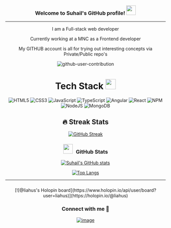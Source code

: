 <h3 align="center">
  Welcome to Suhail's GitHub profile!
  <img src="https://media.giphy.com/media/hvRJCLFzcasrR4ia7z/giphy.gif" width="30">
</h3>



---

<div align="center">
<p>I am a Full-stack web developer</p>
<p>Currently working at a MNC as a Frontend developer</p>
<p>My GITHUB account is all for trying out interesting concepts via Private/Public repo's</p>
</div>



<div align="center">

![github-user-contribution](https://user-images.githubusercontent.com/34391629/188001276-e28ab9d6-0401-4433-a74b-42e33580edbc.svg#gh-dark-mode-only)
   
 

# Tech Stack <img src = "https://media2.giphy.com/media/QssGEmpkyEOhBCb7e1/giphy.gif?cid=ecf05e47a0n3gi1bfqntqmob8g9aid1oyj2wr3ds3mg700bl&rid=giphy.gif" width = 32px> 
![HTML5](https://img.shields.io/badge/html5-%23E34F26.svg?style=for-the-badge&logo=html5&logoColor=white) ![CSS3](https://img.shields.io/badge/css3-%231572B6.svg?style=for-the-badge&logo=css3&logoColor=white) ![JavaScript](https://img.shields.io/badge/javascript-%23323330.svg?style=for-the-badge&logo=javascript&logoColor=%23F7DF1E) ![TypeScript](https://img.shields.io/badge/typescript%20-%230077B5.svg?&style=for-the-badge&logo=typescript&logoColor=white) ![Angular](https://img.shields.io/badge/angular%20-%23121011.svg?&style=for-the-badge&logo=angular&logoColor=red) ![React](https://img.shields.io/badge/react-%232C8EBB.svg?style=for-the-badge&logo=React&logoColor=white) ![NPM](https://img.shields.io/badge/NPM-%23000000.svg?style=for-the-badge&logo=npm&logoColor=white) ![NodeJS](https://img.shields.io/badge/node.js-6DA55F?style=for-the-badge&logo=node.js&logoColor=white) ![MongoDB](https://img.shields.io/badge/MongoDB-%234ea94b.svg?style=for-the-badge&logo=mongodb&logoColor=white)

## 🔥 Streak Stats
[![GitHub Streak](https://github-readme-streak-stats.herokuapp.com?user=Liahus3003&theme=shades-of-purple)](https://git.io/streak-stats)


<h3 align="center" > <img src="https://media.giphy.com/media/iY8CRBdQXODJSCERIr/giphy.gif" width="30" height="30" style="margin-right: 10px;">GitHub Stats  </h3>

[![Suhail's GitHub stats](https://github-readme-stats.vercel.app/api?username=Liahus3003&show_icons=true&theme=tokyonight)](https://github.com/Liahus3003/github-readme-stats)

[![Top Langs](https://github-readme-stats.vercel.app/api/top-langs/?username=Liahus3003&hide=php&theme=tokyonight&langs_count=8&layout=compact)](https://github.com/Liahus3003/github-readme-stats)

---

<h3 align="center">
</h3>

<div align="center">
[![@liahus's Holopin board](https://www.holopin.io/api/user/board?user=liahus)](https://holopin.io/@liahus)
</div>
  
  
<h3 align="center">Connect with me 🤝 </h3>
<div align="center">

[![image](https://img.shields.io/badge/LinkedIn-0077B5?style=for-the-badge&logo=linkedin&logoColor=white)](https://www.linkedin.com/in/suhail-shariff-167aa812a/)
  
</div>


</div>






